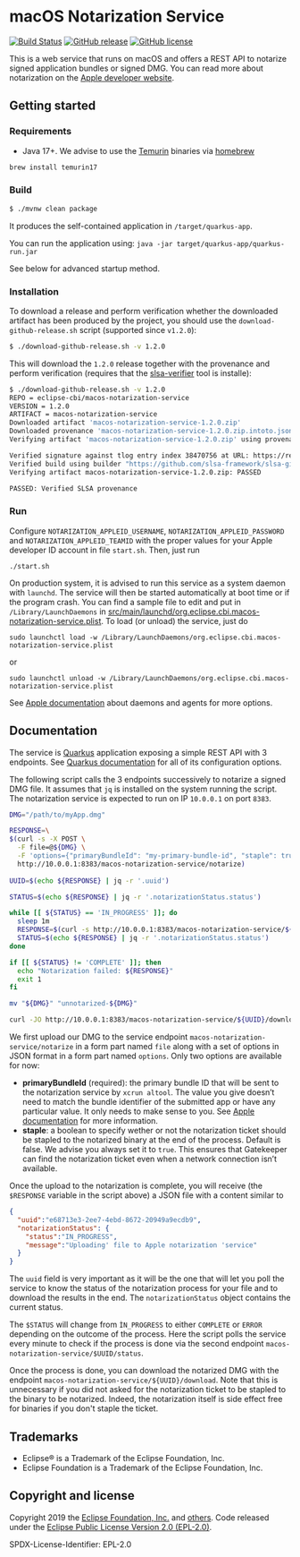 # macOS Notarization Service

[![Build Status](https://ci.eclipse.org/cbi/buildStatus/icon?job=macos-notarization-service%2Fmain)](https://ci.eclipse.org/cbi/job/macos-notarization-service/job/main/) 
[![GitHub release](https://img.shields.io/github/release/eclipse-cbi/macos-notarization-service.svg?label=release)](https://github.com/eclipse-cbi/macos-notarization-service.svg/releases/latest)
[![GitHub license](https://img.shields.io/github/license/eclipse-cbi/macos-notarization-service.svg)](https://github.com/eclipse-cbi/macos-notarization-service/blob/master/LICENSE)

This is a web service that runs on macOS and offers a REST API to notarize signed application bundles or signed DMG. You can read more about notarization on the [Apple developer website](https://developer.apple.com/documentation/security/notarizing_your_app_before_distribution).

## Getting started

### Requirements

* Java 17+. We advise to use the [Temurin](https://adoptium.net/) binaries via [homebrew](https://brew.sh)

```bash
brew install temurin17
```

### Build

```bash
$ ./mvnw clean package
```

It produces the self-contained application in `/target/quarkus-app`.

You can run the application using: `java -jar target/quarkus-app/quarkus-run.jar`

See below for advanced startup method.

### Installation

To download a release and perform verification whether the downloaded artifact has been produced by the project,
you should use the `download-github-release.sh` script (supported since `v1.2.0`):

```bash
$ ./download-github-release.sh -v 1.2.0
```

This will download the `1.2.0` release together with the provenance and perform verification (requires that the [slsa-verifier](https://github.com/slsa-framework/slsa-verifier) tool is installe):

```bash
$ ./download-github-release.sh -v 1.2.0
REPO = eclipse-cbi/macos-notarization-service
VERSION = 1.2.0
ARTIFACT = macos-notarization-service
Downloaded artifact 'macos-notarization-service-1.2.0.zip'
Downloaded provenance 'macos-notarization-service-1.2.0.zip.intoto.jsonl'
Verifying artifact 'macos-notarization-service-1.2.0.zip' using provenance 'macos-notarization-service-1.2.0.zip.intoto.jsonl':

Verified signature against tlog entry index 38470756 at URL: https://rekor.sigstore.dev/api/v1/log/entries/24296fb24b8ad77afd34aec2bf00e490c71f748ac30e5ea98054baf21276e5dc43bbd1653789b273
Verified build using builder "https://github.com/slsa-framework/slsa-github-generator/.github/workflows/generator_generic_slsa3.yml@refs/tags/v1.9.0" at commit 5ad9cfe7d0a03ad3d7f58c1561b42f175b1d6850
Verifying artifact macos-notarization-service-1.2.0.zip: PASSED

PASSED: Verified SLSA provenance
```


### Run

Configure `NOTARIZATION_APPLEID_USERNAME`, `NOTARIZATION_APPLEID_PASSWORD` and `NOTARIZATION_APPLEID_TEAMID` with the proper values for your Apple developer ID account in file `start.sh`. Then, just run

    ./start.sh

On production system, it is advised to run this service as a system daemon with `launchd`. The service will then be started automatically at boot time or if the program crash. You can find a sample file to edit and put in `/Library/LaunchDaemons` in [src/main/launchd/org.eclipse.cbi.macos-notarization-service.plist](https://github.com/eclipse-cbi/macos-notarization-service/blob/master/src/main/launchd/org.eclipse.cbi.macos-notarization-service.plist). To load (or unload) the service, just do

    sudo launchctl load -w /Library/LaunchDaemons/org.eclipse.cbi.macos-notarization-service.plist

or

    sudo launchctl unload -w /Library/LaunchDaemons/org.eclipse.cbi.macos-notarization-service.plist

See [Apple documentation](https://developer.apple.com/library/archive/documentation/MacOSX/Conceptual/BPSystemStartup/Chapters/Introduction.html#//apple_ref/doc/uid/10000172i-SW1-SW1) about daemons and agents for more options.

## Documentation

The service is [Quarkus](https://quarkus.io) application exposing a simple REST API with 3 endpoints. See [Quarkus documentation](https://quarkus.io/guides/all-config) for all of its configuration options. 

The following script calls the 3 endpoints successively to notarize a signed DMG file. It assumes that `jq` is installed on the system running the script. The notarization service is expected to run on IP `10.0.0.1` on port `8383`.

```bash
DMG="/path/to/myApp.dmg"

RESPONSE=\
$(curl -s -X POST \
  -F file=@${DMG} \
  -F 'options={"primaryBundleId": "my-primary-bundle-id", "staple": true};type=application/json' \
  http://10.0.0.1:8383/macos-notarization-service/notarize)
  
UUID=$(echo ${RESPONSE} | jq -r '.uuid')

STATUS=$(echo ${RESPONSE} | jq -r '.notarizationStatus.status')

while [[ ${STATUS} == 'IN_PROGRESS' ]]; do
  sleep 1m
  RESPONSE=$(curl -s http://10.0.0.1:8383/macos-notarization-service/${UUID}/status)
  STATUS=$(echo ${RESPONSE} | jq -r '.notarizationStatus.status')
done

if [[ ${STATUS} != 'COMPLETE' ]]; then
  echo "Notarization failed: ${RESPONSE}"
  exit 1
fi

mv "${DMG}" "unnotarized-${DMG}"

curl -JO http://10.0.0.1:8383/macos-notarization-service/${UUID}/download
```

We first upload our DMG to the service endpoint `macos-notarization-service/notarize` in a form part named `file` along with a set of options in JSON format in a form part named `options`. Only two options are available for now:

 * **primaryBundleId** (required): the primary bundle ID that will be sent to the notarization service by `xcrun altool`. The value you give doesn’t need to match the bundle identifier of the submitted app or have any particular value. It only needs to make sense to you. See [Apple documentation](https://developer.apple.com/documentation/xcode/notarizing_your_app_before_distribution/customizing_the_notarization_workflow#3087734) for more information.
 * **staple**: a boolean to specify wether or not the notarization ticket should be stapled to the notarized binary at the end of the process. Default is false. We advise you always set it to `true`. This ensures that Gatekeeper can find the notarization ticket even when a network connection isn’t available.

Once the upload to the notarization is complete, you will receive (the `$RESPONSE` variable in the script above) a JSON file with a content similar to 

```json
{ 
  "uuid":"e68713e3-2ee7-4ebd-8672-20949a9ecdb9",
  "notarizationStatus": {
    "status":"IN_PROGRESS",
    "message":"Uploading' file to Apple notarization 'service"
  }
}
```

The `uuid` field is very important as it will be the one that will let you poll the service to know the status of the notarization process for your file and to download the results in the end. The `notarizationStatus` object contains the current status.

The `$STATUS` will change from `ÌN_PROGRESS` to either `COMPLETE` or `ERROR` depending on the outcome of the process. Here the script polls the service every minute to check if the process is done via the second endpoint `macos-notarization-service/$UUID/status`. 

Once the process is done, you can download the notarized DMG with the endpoint `macos-notarization-service/${UUID}/download`. Note that this is unnecessary if you did not asked for the notarization ticket to be stapled to the binary to be notarized. Indeed, the notarization itself is side effect free for binaries if you don't staple the ticket. 

## Trademarks

* Eclipse® is a Trademark of the Eclipse Foundation, Inc.
* Eclipse Foundation is a Trademark of the Eclipse Foundation, Inc.

## Copyright and license

Copyright 2019 the [Eclipse Foundation, Inc.](https://www.eclipse.org) and [others](https://github.com/eclipse-cbi/macos-notarization-service/graphs/contributors). Code released under the [Eclipse Public License Version 2.0 (EPL-2.0)](https://github.com/eclipse-cbi/macos-notarization-service/blob/src/LICENSE). 

SPDX-License-Identifier: EPL-2.0
